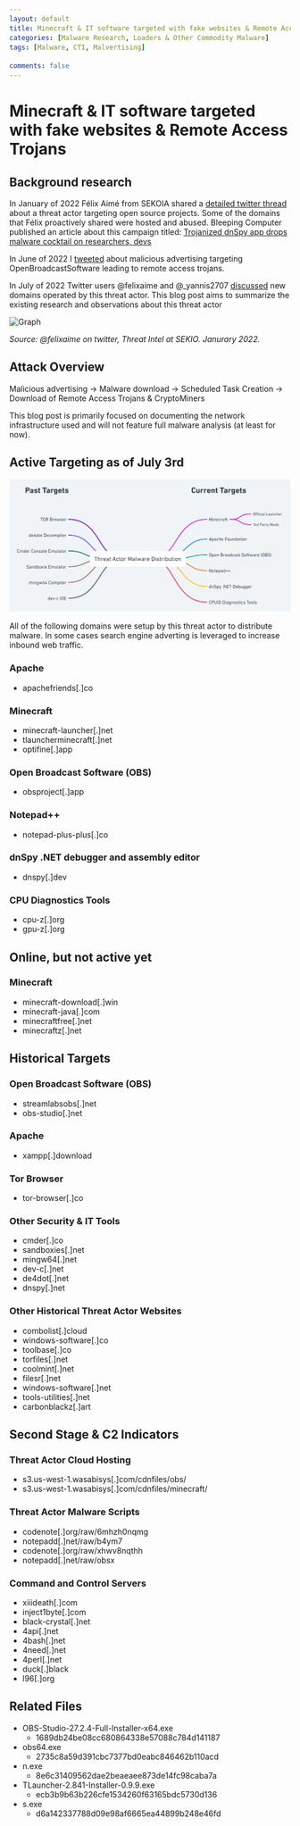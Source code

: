 ```yaml
---
layout: default
title: Minecraft & IT software targeted with fake websites & Remote Access Trojans
categories: [Malware Research, Loaders & Other Commodity Malware]
tags: [Malware, CTI, Malvertising]

comments: false
---
```

<meta name="twitter:image" content="https://github.com/colincowie/colincowie.github.io/raw/master/assets/img/graphs/Targets.png">
<meta name="twitter:card" content="summary_large_image">
<meta name="twitter:title"  content="Minecraft & IT software targeted with fake websites & Remote Access Trojans">
<meta name="twitter:description" content="Malicious advertising -> Malware download -> Scheduled Task Creation -> Download of Remote Access Trojans & CryptoMiners">

# Minecraft & IT software targeted with fake websites & Remote Access Trojans

## Background research
In January of 2022 Félix Aimé from SEKOIA shared a [detailed twitter thread](https://mobile.twitter.com/felixaime/status/1481312381028478977) about a threat actor targeting open source projects. Some of the domains that Félix proactively shared were hosted and abused. Bleeping Computer published an article about this campaign titled: [Trojanized dnSpy app drops malware cocktail on researchers, devs](https://twitter.com/BleepinComputer/status/1479899697972133888)  

In June of 2022 I [tweeted](https://twitter.com/th3_protoCOL/status/1534530079975346176) about malicious advertising targeting OpenBroadcastSoftware leading to remote access trojans.    

In July of 2022 Twitter users @felixaime and @_yannis2707
[discussed](https://twitter.com/_yannis2707/status/1543557122612494338) new domains operated by this threat actor. This blog post aims to summarize the existing research and observations about this threat actor

![Graph](https://pbs.twimg.com/media/FI5i66vXwAE4N-m?format=jpg&name=4096x4096)

*Source: @felixaime on twitter, Threat Intel at SEKIO. Janurary 2022.*

## Attack Overview
Malicious advertising -> Malware download -> Scheduled Task Creation -> Download of Remote Access Trojans & CryptoMiners

This blog post is primarily focused on documenting the network infrastructure used and will not feature full malware analysis (at least for now).

## Active Targeting as of July 3rd
![Targets](/assets/img/graphs/Targets.png)

All of the following domains were setup by this threat actor to distribute malware. In some cases search engine adverting is leveraged to increase inbound web traffic.  

### Apache
- apachefriends[.]co

### Minecraft
- minecraft-launcher[.]net
- tlauncherminecraft[.]net
- optifine[.]app

### Open Broadcast Software (OBS)
- obsproject[.]app

### Notepad++
- notepad-plus-plus[.]co

### dnSpy .NET debugger and assembly editor
- dnspy[.]dev

### CPU Diagnostics Tools
- cpu-z[.]org
- gpu-z[.]org

## Online, but not active yet
### Minecraft
- minecraft-download[.]win   
- minecraft-java[.]com
- minecraftfree[.]net  
- minecraftz[.]net

## Historical Targets
### Open Broadcast Software (OBS)
- streamlabsobs[.]net
- obs-studio[.]net

### Apache
- xampp[.]download

### Tor Browser
- tor-browser[.]co

### Other Security & IT Tools
- cmder[.]co
- sandboxies[.]net
- mingw64[.]net
- dev-c[.]net
- de4dot[.]net
- dnspy[.]net

### Other Historical Threat Actor Websites
- combolist[.]cloud
- windows-software[.]co
- toolbase[.]co
- torfiles[.]net
- coolmint[.]net
- filesr[.]net
- windows-software[.]net
- tools-utilities[.]net
- carbonblackz[.]art


## Second Stage & C2 Indicators
### Threat Actor Cloud Hosting
- s3.us-west-1.wasabisys[.]com/cdnfiles/obs/
- s3.us-west-1.wasabisys[.]com/cdnfiles/minecraft/

### Threat Actor Malware Scripts
- codenote[.]org/raw/6mhzh0nqmg
- notepadd[.]net/raw/b4ym7
- codenote[.]org/raw/xhwv8nqthh
- notepadd[.]net/raw/obsx

### Command and Control Servers
- xiiideath[.]com
- inject1byte[.]com
- black-crystal[.]net
- 4api[.]net
- 4bash[.]net
- 4need[.]net
- 4perl[.]net
- duck[.]black
- l96[.]org

## Related Files

- OBS-Studio-27.2.4-Full-Installer-x64.exe
  - 1689db24be08cc680864338e57088c784d141187
- obs64.exe
  - 2735c8a59d391cbc7377bd0eabc846462b110acd
- n.exe
  - 8e6c31409562dae2beaeaee873de14fc98caba7a
- TLauncher-2.841-Installer-0.9.9.exe
  - ecb3b9b63b226cfe1534260f63165bdc5730d136
- s.exe
  - d6a142337788d09e98af6665ea44899b248e46fd

